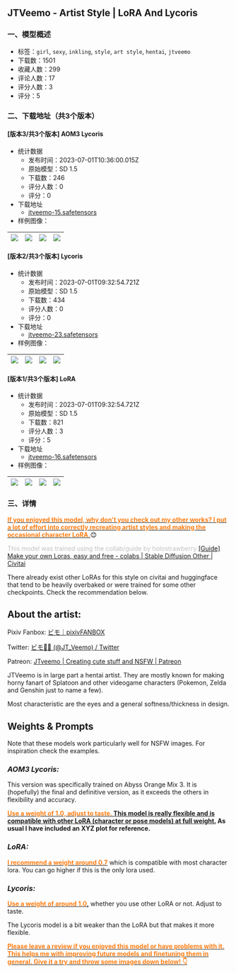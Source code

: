 ## JTVeemo - Artist Style | LoRA And Lycoris
### 一、模型概述

- 标签：`girl`, `sexy`, `inkling`, `style`, `art style`, `hentai`, `jtveemo`
- 下载数：1501
- 收藏人数：299
- 评论人数：17
- 评分人数：3
- 评分：5

### 二、下载地址（共3个版本）

#### [版本3/共3个版本] AOM3 Lycoris

- 统计数据
  - 发布时间：2023-07-01T10:36:00.015Z
  - 原始模型：SD 1.5
  - 下载数：246
  - 评分人数：0
  - 评分：0
- 下载地址
  - [jtveemo-15.safetensors](https://civitai.com/api/download/models/107856)
- 样例图像：

| <img src="https://image.civitai.com/xG1nkqKTMzGDvpLrqFT7WA/98d7f1d0-b8a4-4e4c-9c66-e66e3807a88a/width=450/1356395.jpeg" /> | <img src="https://image.civitai.com/xG1nkqKTMzGDvpLrqFT7WA/4a65ec5f-db8d-47b1-b733-2b382a7ca04d/width=450/1356397.jpeg" /> | <img src="https://image.civitai.com/xG1nkqKTMzGDvpLrqFT7WA/0611b588-c755-45d0-adaa-366858f6ac69/width=450/1356393.jpeg" /> | <img src="https://image.civitai.com/xG1nkqKTMzGDvpLrqFT7WA/1ab15dd0-50d6-41a0-9c2a-364ba308134b/width=450/1356398.jpeg" /> |
| ---- | ---- | ---- | ---- |

#### [版本2/共3个版本] Lycoris

- 统计数据
  - 发布时间：2023-07-01T09:32:54.721Z
  - 原始模型：SD 1.5
  - 下载数：434
  - 评分人数：0
  - 评分：0
- 下载地址
  - [jtveemo-23.safetensors](https://civitai.com/api/download/models/101469)
- 样例图像：

| <img src="https://image.civitai.com/xG1nkqKTMzGDvpLrqFT7WA/cde0a763-c203-4132-b55c-52bb552c9e0b/width=450/1242257.jpeg" /> | <img src="https://image.civitai.com/xG1nkqKTMzGDvpLrqFT7WA/ba2997a5-f0ff-4c8b-97fe-233f6be19b57/width=450/1242262.jpeg" /> | <img src="https://image.civitai.com/xG1nkqKTMzGDvpLrqFT7WA/ff3676a1-cafa-42f0-8e31-cd2bbb523e46/width=450/1242259.jpeg" /> | <img src="https://image.civitai.com/xG1nkqKTMzGDvpLrqFT7WA/c7f01751-9a47-4156-b4d0-73ee52adc489/width=450/1242261.jpeg" /> |
| ---- | ---- | ---- | ---- |

#### [版本1/共3个版本] LoRA

- 统计数据
  - 发布时间：2023-07-01T09:32:54.721Z
  - 原始模型：SD 1.5
  - 下载数：821
  - 评分人数：3
  - 评分：5
- 下载地址
  - [jtveemo-16.safetensors](https://civitai.com/api/download/models/65864)
- 样例图像：

| <img src="https://image.civitai.com/xG1nkqKTMzGDvpLrqFT7WA/3e7d043f-0223-424b-96c4-82a41dba7609/width=450/730384.jpeg" /> | <img src="https://image.civitai.com/xG1nkqKTMzGDvpLrqFT7WA/c7a1c1e2-a834-4e47-b4a1-1352cd3c752e/width=450/730036.jpeg" /> | <img src="https://image.civitai.com/xG1nkqKTMzGDvpLrqFT7WA/01406741-4714-459b-9c92-da12c78eed2a/width=450/735028.jpeg" /> | <img src="https://image.civitai.com/xG1nkqKTMzGDvpLrqFT7WA/bbe223d2-c290-4c53-8390-15111ea2130b/width=450/730383.jpeg" /> |
| ---- | ---- | ---- | ---- |


### 三、详情
<p><strong><u><span style="color:rgb(253, 126, 20)">If you enjoyed this model, why don't you check out my other works? I put a lot of effort into correctly recreating artist styles and making the occasional character LoRA.</span></u></strong>😊</p><p></p><p><span style="color:rgb(193, 194, 197)">This model was trained using the collab/guide by holostrawberry </span><a target="_blank" rel="ugc" href="https://civitai.com/models/22530/guide-make-your-own-loras-easy-and-free">[Guide] Make your own Loras, easy and free - colabs | Stable Diffusion Other | Civitai</a></p><p>There already exist other LoRAs for this style on civitai and huggingface that tend to be heavily overbaked or were trained for some other checkpoints. Check the recommendation below.</p><p></p><h2 id="heading-226">About the artist:</h2><p>Pixiv Fanbox: <a target="_blank" rel="ugc" href="https://veemo.fanbox.cc/">ビモ｜pixivFANBOX</a></p><p>Twitter: <a target="_blank" rel="ugc" href="https://twitter.com/jt_veemo?lang=en">ビモ🐙🦑 (@JT_Veemo) / Twitter</a></p><p>Patreon: <a target="_blank" rel="ugc" href="https://www.patreon.com/jtveemo">JTveemo | Creating cute stuff and NSFW | Patreon</a></p><p>JTVeemo is in large part a hentai artist. They are mostly known for making horny fanart of Splatoon and other videogame characters (Pokemon, Zelda and Genshin just to name a few).</p><p>Most characteristic are the eyes and a general softness/thickness in design.</p><p></p><h2 id="heading-227">Weights &amp; Prompts</h2><p>Note that these models work particularly well for NSFW images. For inspiration check the examples.</p><p></p><h3 id="heading-884"><em>AOM3 Lycoris:</em></h3><p>This version was specifically trained on Abyss Orange Mix 3. It is (hopefully) the final and definitive version, as it exceeds the others in flexibility and accuracy.</p><p><strong><u><span style="color:rgb(253, 126, 20)">Use a weight of 1.0, adjust to taste. </span>This model is really flexible and is compatible with other LoRA (character or pose models) at full weight.</u> As usual I have included an XYZ plot for reference.</strong></p><p></p><h3 id="heading-884"><em>LoRA:</em></h3><p><strong><u><span style="color:rgb(253, 126, 20)">I recommend a weight around 0.7</span></u></strong> which is compatible with most character lora. You can go higher if this is the only lora used.</p><p></p><h3 id="heading-885"><em>Lycoris:</em></h3><p><strong><u><span style="color:rgb(253, 126, 20)">Use a weight of around 1.0</span>,</u></strong> whether you use other LoRA or not. Adjust to taste.</p><p>The Lycoris model is a bit weaker than the LoRA but that makes it more flexible.</p><p></p><p><strong><u><span style="color:rgb(253, 126, 20)">Please leave a review if you enjoyed this model or have problems with it. This helps me with improving future models and finetuning them in general. Give it a try and throw some images down below! 👇</span></u></strong></p>